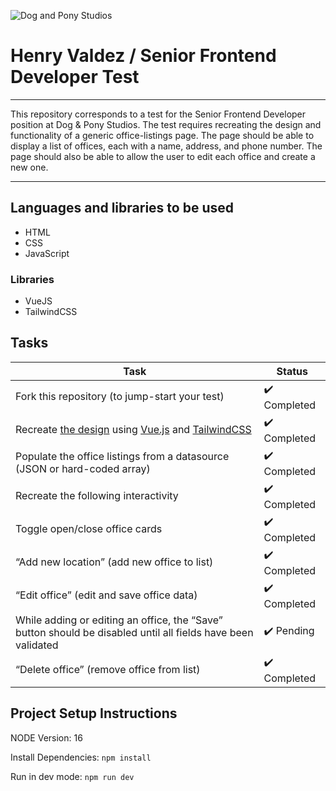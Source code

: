 ![Dog and Pony Studios](https://www.dogandponystudios.com/app/themes/dps/assets/public/images/logo-fbe89868bd.svg)

# Henry Valdez / Senior Frontend Developer Test

** **

This repository corresponds to a test for the Senior Frontend Developer position at Dog & Pony Studios. The test requires recreating the design and functionality of a generic office-listings page. The page should be able to display a list of offices, each with a name, address, and phone number. The page should also be able to allow the user to edit each office and create a new one.

** **

## Languages and libraries to be used

- HTML
- CSS
- JavaScript

### Libraries
- VueJS
- TailwindCSS



## Tasks

|Task | Status|
| ----------- | ----------- |
|Fork this repository (to jump-start your test) | ✔️ Completed |
|Recreate [the design](https://www.figma.com/file/VU2BJHrMmoSEdQmMa1EbYP/Front-end-Test?node-id=2253%3A2129) using [Vue.js](https://vuejs.org/) and [TailwindCSS](https://tailwindcss.com/) | ✔️ Completed |
|Populate the office listings from a datasource (JSON or hard-coded array) | ✔️ Completed |
|Recreate the following interactivity | ✔️ Completed |
|Toggle open/close office cards | ✔️ Completed |
|“Add new location” (add new office to list) | ✔️ Completed |
|“Edit office” (edit and save office data) | ✔️ Completed |
|While adding or editing an office, the “Save” button should be disabled until all fields have been validated | ✔️ Pending |
|“Delete office” (remove office from list) | ✔️ Completed |


## Project Setup Instructions

NODE Version: 16

Install Dependencies: `npm install`

Run in dev mode: `npm run dev`

